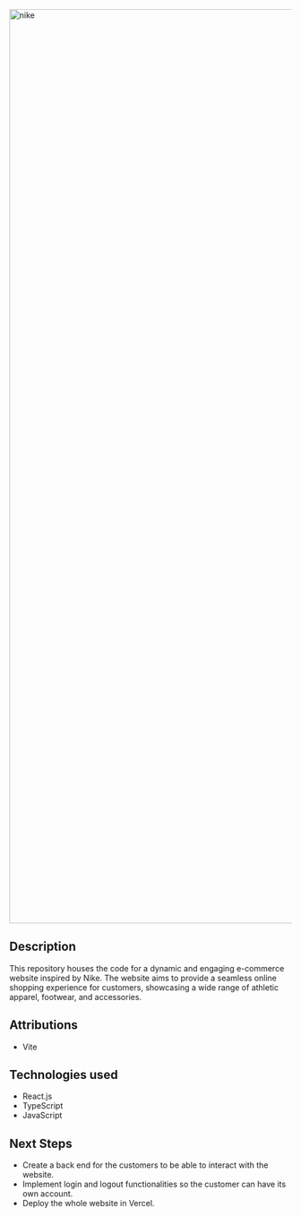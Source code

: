 <img width="1632" alt="nike" src="https://github.com/user-attachments/assets/8df7ec8f-0c22-451a-a010-57d741349373" />

## Description
This repository houses the code for a dynamic and engaging e-commerce website inspired by Nike. The website aims to provide a seamless online shopping experience for customers, showcasing a wide range of athletic apparel, footwear, and accessories.

## Attributions
* Vite

## Technologies used
* React.js
* TypeScript
* JavaScript

## Next Steps 
* Create a back end for the customers to be able to interact with the website.
* Implement login and logout functionalities so the customer can have its own account.
* Deploy the whole website in Vercel. 
